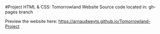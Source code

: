 #Project HTML & CSS: Tomorrowland Website
Source code located in: gh-pages branch

Preview the website here: <https://arnaudweyts.github.io/Tomorrowland-Project>
